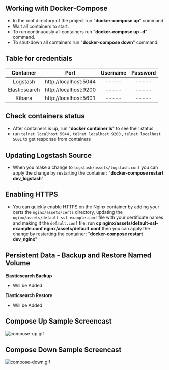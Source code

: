 

## Working with Docker-Compose

- In the root directory of the project run "**docker-compose up**" command.
- Wait all containers to start.
- To run continuously all containers run  "**docker-compose up -d**" command.
- To shut-down all containers run  "**docker-compose down**" command.



## Table for credentials

|  Container  |        Port         |Username|Password|
|:-----------:|:-------------------:|:------:|:------:|
|  Logstash   |http://localhost:5044| -----  | -----  |
|Elasticsearch|http://localhost:9200| -----  | -----  |
|   Kibana    |http://localhost:5601| -----  | -----  |


## Check containers status

- After containers is up, run "**docker container ls**" to see their status
- run ```telnet localhost 5044``` , ```telnet localhost 9200```  , ```telnet localhost 5601``` to get response from containers

## Updating Logstash Source

- When you make a change to ```logstash/assets/logstash.conf``` you can apply the change by restarting the container: "**docker-compose restart dev_logstash**"

  
## Enabling HTTPS

- You can quickly enable HTTPS on the Nginx container by adding your certs the ```nginx/assets/certs``` directory, updating the ```nginx/assets/default-ssl-example.conf``` file with your certificate names and making it the ```default.conf``` file: run **cp nginx/assets/default-ssl-example.conf nginx/assets/default.conf** then you can apply the change by restarting the container: "**docker-compose restart dev_nginx**"


## Persistent Data - Backup and Restore Named Volume

**Elasticsearch Backup**

- Will be Added

**Elasticsearch Restore**

- Will be Added


## Compose Up Sample Screencast

![compose-up.gif](https://github.com/bilgeadamdev/docker_elasticsearch-logstash-kibana/blob/master/images/up_elasticsearch-logstash-kibana.gif)

## Compose Down Sample Screencast

![compose-down.gif](https://github.com/bilgeadamdev/docker_elasticsearch-logstash-kibana/blob/master/images/down_elasticsearch-logstash-kibana.gif)


